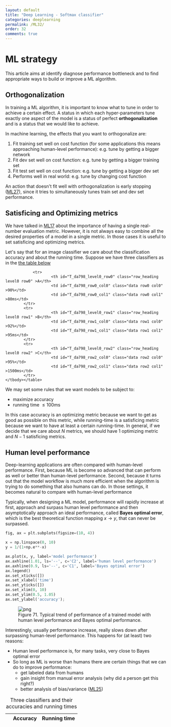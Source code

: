 ```yaml
---
layout: default
title: "Deep Learning - Softmax classifier"
categories: deeplearning
permalink: /ML32/
order: 32
comments: true
---
```


# ML strategy
This article aims at identify diagnose performance bottleneck and to find appropriate ways to build or improve a ML algorithm.

## Orthogonalization
In training a ML algorithm, it is important to know what to tune in order to achieve a certain effect. A status in which each hyper-parameters tune exactly one aspect of the model is a status of perfect **orthogonalization** and is a status that we would like to achieve.

In machine learning, the effects that you want to orthogonalize are:

1. Fit training set well on cost function (for some applications this means approaching human-level performance): e.g. tune by getting a bigger network
2. Fit dev set well on cost function: e.g. tune by getting a bigger training set
3. Fit test set well on cost function: e.g. tune by getting a bigger dev set
4. Performs well in real world: e.g. tune by changing cost function

An action that doesn't fit well with orthogonalization is early stopping (<a href="{{site.basurl}}/ML/ML27">ML27</a>), since it tries to simultaneously tunes train set and dev set performance.

## Satisficing and Optimizing metrics
We have talked in <a href="{{site.basurl}}/ML/ML17">ML17</a> about the importance of having a single real-number evaluation metric. However, it is not always easy to combine all the desired properties of a model in a single metric. In those cases it is useful to set satisficing and optimizing metrics.

Let's say that for an image classifier we care about the classification accuracy and about the running time. Suppose we have three classifiers as in the <a href="#satopt">the table below</a>




<style  type="text/css" >
</style><table id="T_da798_" id="satopt"><caption>Three classifiers and their accuracies and running times</caption><thead>    <tr>        <th class="blank level0" ></th>        <th class="col_heading level0 col0" >Accuracy</th>        <th class="col_heading level0 col1" >Running time</th>    </tr></thead><tbody>
                <tr>
                        <th id="T_da798_level0_row0" class="row_heading level0 row0" >A</th>
                        <td id="T_da798_row0_col0" class="data row0 col0" >90%</td>
                        <td id="T_da798_row0_col1" class="data row0 col1" >80ms</td>
            </tr>
            <tr>
                        <th id="T_da798_level0_row1" class="row_heading level0 row1" >B</th>
                        <td id="T_da798_row1_col0" class="data row1 col0" >92%</td>
                        <td id="T_da798_row1_col1" class="data row1 col1" >95ms</td>
            </tr>
            <tr>
                        <th id="T_da798_level0_row2" class="row_heading level0 row2" >C</th>
                        <td id="T_da798_row2_col0" class="data row2 col0" >95%</td>
                        <td id="T_da798_row2_col1" class="data row2 col1" >1500ms</td>
            </tr>
    </tbody></table>



We may set some rules that we want models to be subject to:

* maximize accuracy
* running time $\leq 100 \mathrm{ms}$

In this case accuracy is an optimizing metric because we want to get as good as possible on this metric, while running-time is a satisficing metric because we want to have at least a certain running-time. In general, if we decide that we care about $N$ metrics, we should have 1 optimizing metric and $N-1$ satisficing metrics.

##  Human level performance
Deep-learning applications are often compared with human-level performance. First, because ML is become so advanced that can perform as well or better than human-level performance. Second, because it turns out that the model workflow is much more efficient when the algorithm is trying to do something that also humans can do. In those settings, it becomes natural to compare with human-level performance

Typically, when designing a ML model, performance will rapidly increase at first, approach and surpass human level performance and then asymptotically approach an ideal performance, called **Bayes optimal error**, which is the best theoretical function mapping $x \to y$, that can never be surpassed.


```python
fig, ax = plt.subplots(figsize=(10, 4))

x = np.linspace(0, 10)
y = 1/(1+np.e**-x)

ax.plot(x, y, label='model performance')
ax.axhline(1.01, ls='--', c='C2', label='human level performance')
ax.axhline(0.9, ls='--', c='C1', label='Bayes optimal error')
ax.legend()
ax.set_xticks([])
ax.set_xlabel('time')
ax.set_yticks([])
ax.set_xlim(0, 10)
ax.set_ylim(0.5, 1.05)
ax.set_ylabel('accuracy');
```


    

<figure id="fig:pertrend">
    <img src="{{site.baseurl}}/pages/ML-33-DeepLearningStrategy_files/ML-33-DeepLearningStrategy_6_0.png" alt="png">
    <figcaption>Figure 71. Typical trend of performance of a trained model with human level performance and Bayes optimal performance.</figcaption>
</figure>

Interestingly, usually performance increase, really slows down after surpassing human-level performance. This happens for (at least) two reasons:

* Human level performance is, for many tasks, very close to Bayes optimal error
* So long as ML is worse than humans there are certain things that we can do to improve performance:
    * get labeled data from humans
    * gain insight from manual error analysis (why did a person get this right?)
    * better analysis of bias/variance (<a href="{{site.basurl}}/ML/ML25">ML25</a>)
